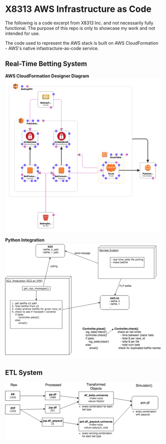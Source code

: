 # X8313 AWS Infrastructure as Code
The following is a code excerpt from X8313 Inc. and not necessarily fully functional. The purpose of this repo is only to showcase my work and not intended for use.

The code used to represent the AWS stack is built on AWS CloudFormation - AWS's native infastracture-as-code service.

## Real-Time Betting System

**AWS CloudFormation Designer Diagram**
![rt-betting-diagram](https://github.com/kulidje/x8313-aws-infrastructure-as-code/blob/master/pics/RTBetting-designer.png)

**Python Integration**
![rt-betting](https://github.com/kulidje/x8313-aws-infrastructure-as-code/blob/master/pics/rt-betting.png)


## ETL System
![etl](https://github.com/kulidje/x8313-aws-infrastructure-as-code/blob/master/pics/etl.png)
